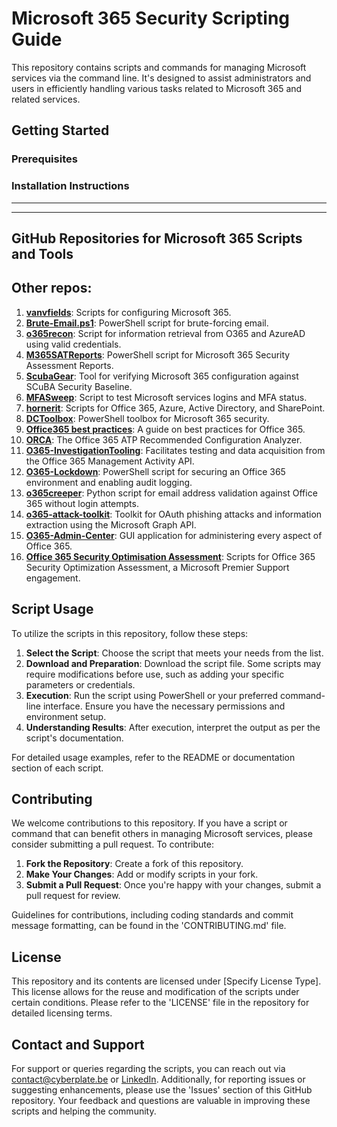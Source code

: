 # Microsoft 365 Security Scripting Guide 
This repository contains scripts and commands for managing Microsoft services via the command line. It's designed to assist administrators and users in efficiently handling various tasks related to Microsoft 365 and related services.

## Getting Started
### Prerequisites
### Installation Instructions


-----------------------------

-----------------------------

## GitHub Repositories for Microsoft 365 Scripts and Tools  

## Other repos:

1. **[vanvfields](https://github.com/vanvfields)**: Scripts for configuring Microsoft 365.
2. **[Brute-Email.ps1](https://github.com/rvrsh3ll/Misc-Powershell-Scripts/blob/master/Brute-Email.ps1)**: PowerShell script for brute-forcing email.
3. **[o365recon](https://github.com/nyxgeek/o365recon)**: Script for information retrieval from O365 and AzureAD using valid credentials.
4. **[M365SATReports](https://github.com/mparlakyigit/M365SATReports)**: PowerShell script for Microsoft 365 Security Assessment Reports.
5. **[ScubaGear](https://github.com/cisagov/ScubaGear)**: Tool for verifying Microsoft 365 configuration against SCuBA Security Baseline.
6. **[MFASweep](https://github.com/dafthack/MFASweep)**: Script to test Microsoft services logins and MFA status.
7. **[hornerit](https://github.com/hornerit/powershell)**: Scripts for Office 365, Azure, Active Directory, and SharePoint.
8. **[DCToolbox](https://github.com/DanielChronlund/DCToolbox)**: PowerShell toolbox for Microsoft 365 security.
9. **[Office365 best practices](https://github.com/directorcia/Office365/blob/master/best-practices.txt)**: A guide on best practices for Office 365.
10. **[ORCA](https://github.com/cammurray/orca)**: The Office 365 ATP Recommended Configuration Analyzer.
11. **[O365-InvestigationTooling](https://github.com/OfficeDev/O365-InvestigationTooling)**: Facilitates testing and data acquisition from the Office 365 Management Activity API.
12. **[O365-Lockdown](https://github.com/LMGsec/O365-Lockdown)**: PowerShell script for securing an Office 365 environment and enabling audit logging.
13. **[o365creeper](https://github.com/LMGsec/o365creeper)**: Python script for email address validation against Office 365 without login attempts.
14. **[o365-attack-toolkit](https://github.com/mdsecactivebreach/o365-attack-toolkit)**: Toolkit for OAuth phishing attacks and information extraction using the Microsoft Graph API.
15. **[O365-Admin-Center](https://github.com/bwya77/O365-Admin-Center)**: GUI application for administering every aspect of Office 365.
16. **[Office 365 Security Optimisation Assessment](https://github.com/o365soa/Scripts)**: Scripts for Office 365 Security Optimization Assessment, a Microsoft Premier Support engagement.


## Script Usage
To utilize the scripts in this repository, follow these steps:
1. **Select the Script**: Choose the script that meets your needs from the list.
2. **Download and Preparation**: Download the script file. Some scripts may require modifications before use, such as adding your specific parameters or credentials.
3. **Execution**: Run the script using PowerShell or your preferred command-line interface. Ensure you have the necessary permissions and environment setup.
4. **Understanding Results**: After execution, interpret the output as per the script's documentation. 

For detailed usage examples, refer to the README or documentation section of each script.

## Contributing
We welcome contributions to this repository. If you have a script or command that can benefit others in managing Microsoft services, please consider submitting a pull request. To contribute:
1. **Fork the Repository**: Create a fork of this repository.
2. **Make Your Changes**: Add or modify scripts in your fork.
3. **Submit a Pull Request**: Once you're happy with your changes, submit a pull request for review.

Guidelines for contributions, including coding standards and commit message formatting, can be found in the 'CONTRIBUTING.md' file.

## License
This repository and its contents are licensed under [Specify License Type]. This license allows for the reuse and modification of the scripts under certain conditions. Please refer to the 'LICENSE' file in the repository for detailed licensing terms.

## Contact and Support
For support or queries regarding the scripts, you can reach out via contact@cyberplate.be or [LinkedIn](https://linkedin.com/in/davide-m-guglielmi/). Additionally, for reporting issues or suggesting enhancements, please use the 'Issues' section of this GitHub repository. Your feedback and questions are valuable in improving these scripts and helping the community.